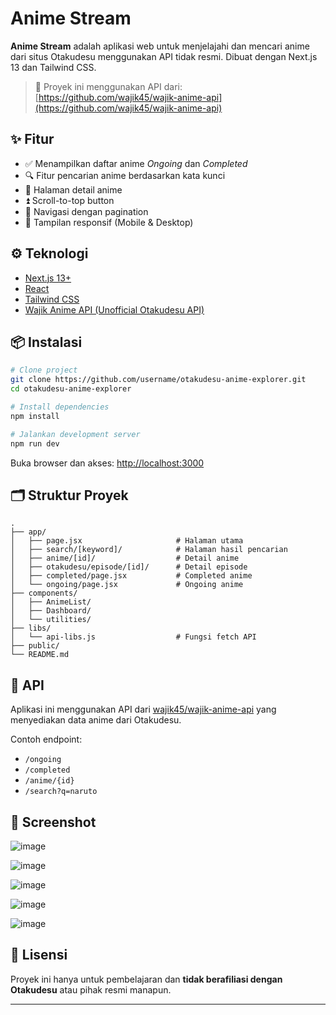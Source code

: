 # Anime Stream

**Anime Stream** adalah aplikasi web untuk menjelajahi dan mencari anime dari situs Otakudesu menggunakan API tidak resmi. Dibuat dengan Next.js 13 dan Tailwind CSS.

> 🎯 Proyek ini menggunakan API dari: [https://github.com/wajik45/wajik-anime-api](https://github.com/wajik45/wajik-anime-api)

## ✨ Fitur

- ✅ Menampilkan daftar anime *Ongoing* dan *Completed*
- 🔍 Fitur pencarian anime berdasarkan kata kunci
- 📄 Halaman detail anime
- ⏫ Scroll-to-top button
- 🔁 Navigasi dengan pagination
- 📱 Tampilan responsif (Mobile & Desktop)

## ⚙️ Teknologi

- [Next.js 13+](https://nextjs.org/)
- [React](https://react.dev/)
- [Tailwind CSS](https://tailwindcss.com/)
- [Wajik Anime API (Unofficial Otakudesu API)](https://github.com/wajik45/wajik-anime-api)

## 📦 Instalasi

```bash
# Clone project
git clone https://github.com/username/otakudesu-anime-explorer.git
cd otakudesu-anime-explorer

# Install dependencies
npm install

# Jalankan development server
npm run dev
```

Buka browser dan akses: [http://localhost:3000](http://localhost:3000)

## 🗂️ Struktur Proyek

```
.
├── app/
│   ├── page.jsx                     # Halaman utama
│   ├── search/[keyword]/            # Halaman hasil pencarian
│   ├── anime/[id]/                  # Detail anime
│   ├── otakudesu/episode/[id]/      # Detail episode
│   ├── completed/page.jsx           # Completed anime
│   └── ongoing/page.jsx             # Ongoing anime
├── components/
│   ├── AnimeList/
│   ├── Dashboard/
│   └── utilities/
├── libs/
│   └── api-libs.js                  # Fungsi fetch API
├── public/
└── README.md
```

## 🔗 API

Aplikasi ini menggunakan API dari [wajik45/wajik-anime-api](https://github.com/wajik45/wajik-anime-api) yang menyediakan data anime dari Otakudesu.

Contoh endpoint:
- `/ongoing`
- `/completed`
- `/anime/{id}`
- `/search?q=naruto`

## 📸 Screenshot

![image](https://github.com/user-attachments/assets/f5e82ab3-daf0-45e1-b111-8962c7c1be23)

![image](https://github.com/user-attachments/assets/de8eb7e6-06ea-415d-89eb-45eb78cbcb8e)

![image](https://github.com/user-attachments/assets/fc8300d3-b866-455d-a87d-8089d11f8946)

![image](https://github.com/user-attachments/assets/a610f05b-c7ed-4f2c-9f76-6fbd0016319d)

![image](https://github.com/user-attachments/assets/82dff883-dc1e-4c4b-96c7-1998047b32af)

## 📄 Lisensi

Proyek ini hanya untuk pembelajaran dan **tidak berafiliasi dengan Otakudesu** atau pihak resmi manapun.

---
